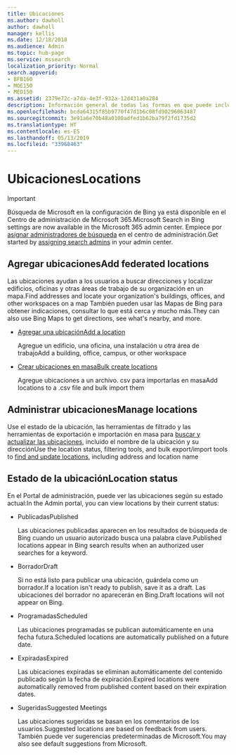 ```yaml
---
title: Ubicaciones
ms.author: dawholl
author: dawholl
manager: kellis
ms.date: 12/18/2018
ms.audience: Admin
ms.topic: hub-page
ms.service: mssearch
localization_priority: Normal
search.appverid:
- BFB160
- MOE150
- MED150
ms.assetid: 2379e72c-a7da-4e3f-932a-12d431a0a284
description: Información general de todas las formas en que puede incluir las ubicaciones de su organización en los resultados de trabajo de Búsqueda de Microsoft
ms.openlocfilehash: bcda64315f85b9770f47d1b6c08fd90296063487
ms.sourcegitcommit: 3e91a6e70b48a0100adfed1b62ba79f2fd1735d2
ms.translationtype: HT
ms.contentlocale: es-ES
ms.lasthandoff: 05/13/2019
ms.locfileid: "33968463"
---
```

# <a name="locations"></a><span data-ttu-id="35bea-103">Ubicaciones</span><span class="sxs-lookup"><span data-stu-id="35bea-103">Locations</span></span>

> [!IMPORTANT]
> <span data-ttu-id="35bea-104">Búsqueda de Microsoft en la configuración de Bing ya está disponible en el Centro de administración de Microsoft 365.</span><span class="sxs-lookup"><span data-stu-id="35bea-104">Microsoft Search in Bing settings are now available in the Microsoft 365 admin center.</span></span> <span data-ttu-id="35bea-105">Empiece por [asignar administradores de búsqueda](https://docs.microsoft.com/es-ES/microsoftsearch/setup-microsoft-search#step-2-assign-search-admin-and-search-editor) en el centro de administración.</span><span class="sxs-lookup"><span data-stu-id="35bea-105">Get started by [assigning search admins](https://docs.microsoft.com/en-us/microsoftsearch/setup-microsoft-search#step-2-assign-search-admin-and-search-editor) in your admin center.</span></span>
    
## <a name="add-locations"></a><span data-ttu-id="35bea-106">Agregar ubicaciones</span><span class="sxs-lookup"><span data-stu-id="35bea-106">Add federated locations</span></span>

<span data-ttu-id="35bea-107">Las ubicaciones ayudan a los usuarios a buscar direcciones y localizar edificios, oficinas y otras áreas de trabajo de su organización en un mapa.</span><span class="sxs-lookup"><span data-stu-id="35bea-107">Find addresses and locate your organization's buildings, offices, and other workspaces on a map</span></span> <span data-ttu-id="35bea-108">También pueden usar las Mapas de Bing para obtener indicaciones, consultar lo que está cerca y mucho más.</span><span class="sxs-lookup"><span data-stu-id="35bea-108">They can also use Bing Maps to get directions, see what's nearby, and more.</span></span>
  
- [<span data-ttu-id="35bea-109">Agregar una ubicación</span><span class="sxs-lookup"><span data-stu-id="35bea-109">Add a location</span></span>](add-a-location.md)
    
    <span data-ttu-id="35bea-110">Agregue un edificio, una oficina, una instalación u otra área de trabajo</span><span class="sxs-lookup"><span data-stu-id="35bea-110">Add a building, office, campus, or other workspace</span></span>
    
- [<span data-ttu-id="35bea-111">Crear ubicaciones en masa</span><span class="sxs-lookup"><span data-stu-id="35bea-111">Bulk create locations</span></span>](bulk-create-locations.md)
    
    <span data-ttu-id="35bea-112">Agregue ubicaciones a un archivo. csv para importarlas en masa</span><span class="sxs-lookup"><span data-stu-id="35bea-112">Add locations to a .csv file and bulk import them</span></span>
    
## <a name="manage-locations"></a><span data-ttu-id="35bea-113">Administrar ubicaciones</span><span class="sxs-lookup"><span data-stu-id="35bea-113">Manage locations</span></span>

<span data-ttu-id="35bea-114">Use el estado de la ubicación, las herramientas de filtrado y las herramientas de exportación e importación en masa para [buscar y actualizar las ubicaciones](manage-locations.md), incluido el nombre de la ubicación y su dirección</span><span class="sxs-lookup"><span data-stu-id="35bea-114">Use the location status, filtering tools, and bulk export/import tools to [find and update locations](manage-locations.md), including address and location name</span></span>
  
## <a name="location-status"></a><span data-ttu-id="35bea-115">Estado de la ubicación</span><span class="sxs-lookup"><span data-stu-id="35bea-115">Location status</span></span>

<span data-ttu-id="35bea-116">En el Portal de administración, puede ver las ubicaciones según su estado actual:</span><span class="sxs-lookup"><span data-stu-id="35bea-116">In the Admin portal, you can view locations by their current status:</span></span>
  
- <span data-ttu-id="35bea-117">Publicadas</span><span class="sxs-lookup"><span data-stu-id="35bea-117">Published</span></span>
    
    <span data-ttu-id="35bea-118">Las ubicaciones publicadas aparecen en los resultados de búsqueda de Bing cuando un usuario autorizado busca una palabra clave.</span><span class="sxs-lookup"><span data-stu-id="35bea-118">Published locations appear in Bing search results when an authorized user searches for a keyword.</span></span>
    
- <span data-ttu-id="35bea-119">Borrador</span><span class="sxs-lookup"><span data-stu-id="35bea-119">Draft</span></span>
    
    <span data-ttu-id="35bea-120">Si no está listo para publicar una ubicación, guárdela como un borrador.</span><span class="sxs-lookup"><span data-stu-id="35bea-120">If a location isn't ready to publish, save it as a draft.</span></span> <span data-ttu-id="35bea-121">Las ubicaciones del borrador no aparecerán en Bing.</span><span class="sxs-lookup"><span data-stu-id="35bea-121">Draft locations will not appear on Bing.</span></span>
    
- <span data-ttu-id="35bea-122">Programadas</span><span class="sxs-lookup"><span data-stu-id="35bea-122">Scheduled</span></span>
    
    <span data-ttu-id="35bea-123">Las ubicaciones programadas se publican automáticamente en una fecha futura.</span><span class="sxs-lookup"><span data-stu-id="35bea-123">Scheduled locations are automatically published on a future date.</span></span>
    
- <span data-ttu-id="35bea-124">Expiradas</span><span class="sxs-lookup"><span data-stu-id="35bea-124">Expired</span></span>
    
    <span data-ttu-id="35bea-125">Las ubicaciones expiradas se eliminan automáticamente del contenido publicado según la fecha de expiración.</span><span class="sxs-lookup"><span data-stu-id="35bea-125">Expired locations were automatically removed from published content based on their expiration dates.</span></span>
    
- <span data-ttu-id="35bea-126">Sugeridas</span><span class="sxs-lookup"><span data-stu-id="35bea-126">Suggested Meetings</span></span>
    
    <span data-ttu-id="35bea-127">Las ubicaciones sugeridas se basan en los comentarios de los usuarios.</span><span class="sxs-lookup"><span data-stu-id="35bea-127">Suggested locations are based on feedback from users.</span></span> <span data-ttu-id="35bea-128">También puede ver sugerencias predeterminadas de Microsoft.</span><span class="sxs-lookup"><span data-stu-id="35bea-128">You may also see default suggestions from Microsoft.</span></span>

  

